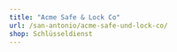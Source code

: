 ```yaml
---
title: "Acme Safe & Lock Co"
url: /san-antonio/acme-safe-und-lock-co/
shop: Schlüsseldienst
---
```

